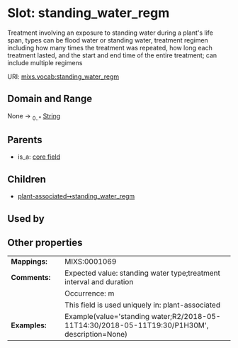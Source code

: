 
# Slot: standing_water_regm


Treatment involving an exposure to standing water during a plant's life span, types can be flood water or standing water, treatment regimen including how many times the treatment was repeated, how long each treatment lasted, and the start and end time of the entire treatment; can include multiple regimens

URI: [mixs.vocab:standing_water_regm](https://w3id.org/mixs/vocab/standing_water_regm)


## Domain and Range

None &#8594;  <sub>0..\*</sub> [String](types/String.md)

## Parents

 *  is_a: [core field](core_field.md)

## Children

 *  [plant-associated➞standing_water_regm](plant_associated_standing_water_regm.md)

## Used by


## Other properties

|  |  |  |
| --- | --- | --- |
| **Mappings:** | | MIXS:0001069 |
| **Comments:** | | Expected value: standing water type;treatment interval and duration |
|  | | Occurrence: m |
|  | | This field is used uniquely in: plant-associated |
| **Examples:** | | Example(value='standing water;R2/2018-05-11T14:30/2018-05-11T19:30/P1H30M', description=None) |

